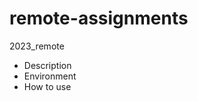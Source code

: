 # remote-assignments
2023_remote

<ul>
<li>Description</li>
<li>Environment</li>
<li>How to use</li>
</ul>
